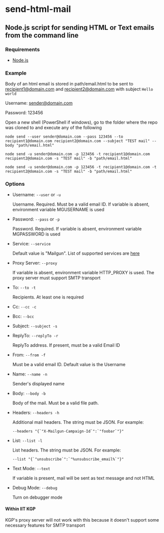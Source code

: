 # send-html-mail
## Node.js script for sending HTML or Text emails from the command line

### Requirements
* [Node.js](https://nodejs.org/en/download/)

### Example
Body of an html email is stored in path/email.html to be sent to recipient1@domain.com and recipient2@domain.com with subject `Hello world`

Username: sender@domain.com

Password: 123456

Open a new shell (PowerShell if windows), go to the folder where the repo was cloned to and execute any of the following

`node send --user sender@domain.com --pass 123456 --to recipient1@domain.com recipient2@domain.com --subject "TEST mail" --body "path/email.html"`

`node send -u sender@domain.com -p 123456 -t recipient1@domain.com recipient2@domain.com -s "TEST mail" -b "path/email.html"`

`node send -u sender@domain.com -p 123456 -t recipient1@domain.com -t recipient2@domain.com -s "TEST mail" -b "path/email.html"`

### Options

* Username: `--user` or `-u`

    Username. Required. Must be a valid email ID. If variable is absent, environment variable MGUSERNAME is used
* Password: `--pass` or `-p`

    Password. Required. If variable is absent, environment variable MGPASSWORD is used
* Service: `--service`

    Default value is "Mailgun". List of supported services are [here](https://nodemailer.com/2-0-0-beta/setup-smtp/well-known-services/)
* Proxy Server: `--proxy`

    If variable is absent, environment variable HTTP_PROXY is used. The proxy server must support SMTP transport
* To: `--to -t`

    Recipients. At least one is required
* Cc: `--cc -c`
* Bcc: `--bcc`
* Subject: `--subject -s`
* ReplyTo: `--replyTo -r`

    ReplyTo address. If present, must be a valid Email ID
* From: `--from -f`

    Must be a valid email ID. Default value is the Username
* Name: `--name -n`

    Sender's displayed name
* Body: `--body -b`

    Body of the mail. Must be a valid file path.
* Headers: `--headers -h`

    Additional mail headers. The string must be JSON. For example:
    
    ```
    --headers "{`"X-Mailgun-Campaign-Id`":`"foobar`"}"
    ```
* List: `--list -l`

    List headers. The string must be JSON. For example:
    
    ```
    --list "{`"unsubscribe`":`"%unsubscribe_email%`"}"
    ```
* Text Mode: `--text`

    If variable is present, mail will be sent as text message and not HTML
* Debug Mode: `--debug`

    Turn on debugger mode

#### Within IIT KGP
KGP's proxy server will not work with this because it doesn't support some necessary features for SMTP transport
